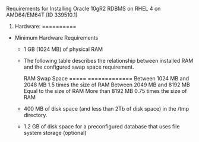 

 Requirements for Installing Oracle 10gR2 RDBMS on RHEL 4 on AMD64/EM64T [ID 339510.1]

 1. Hardware:
 ==========
 * Minimum Hardware Requirements
    - 1 GB (1024 MB) of physical RAM
    - The following table describes the relationship between installed RAM and the configured swap space requirement.

      RAM                                                                  Swap Space
      =====                                                               ============= 
      Between 1024 MB and 2048 MB                       1.5 times the size of RAM 
      Between 2049 MB and 8192 MB                       Equal to the size of RAM 
      More than 8192 MB                                           0.75 times the size of RAM

    - 400 MB of disk space (and less than 2Tb of disk space) in the /tmp directory.

    - 1.2 GB of disk space for a preconfigured database that uses file system storage (optional) 

 

